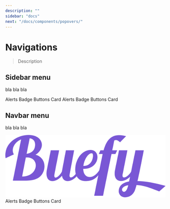 ```yaml
---
description: ""
sidebar: "docs"
next: "/docs/components/popovers/"
---
```


# Navigations

> Description

## Sidebar menu

bla bla bla

<w-sidebar-menu>
  <w-sidebar-menu-list title="Foundations">
  <w-sidebar-menu-item>Alerts</w-sidebar-menu-item>
  <w-sidebar-menu-item>Badge</w-sidebar-menu-item>
  <w-sidebar-menu-item>Buttons</w-sidebar-menu-item>
  <w-sidebar-menu-item>Card</w-sidebar-menu-item>
  </w-sidebar-menu-list>
  <w-sidebar-menu-list title="Components">
  <w-sidebar-menu-item active>Alerts</w-sidebar-menu-item>
  <w-sidebar-menu-item>Badge</w-sidebar-menu-item>
  <w-sidebar-menu-item>Buttons</w-sidebar-menu-item>
  <w-sidebar-menu-item>Card</w-sidebar-menu-item>
  </w-sidebar-menu-list>
</w-sidebar-menu>

## Navbar menu

bla bla bla

<w-navbar-menu>
  <w-navbar-menu-list>
  <w-navbar-menu-item-logo>
  <img src="https://raw.githubusercontent.com/buefy/buefy/dev/static/img/buefy-logo.png" />
  </w-navbar-menu-item-logo>
  </w-navbar-menu-list>
  <w-navbar-menu-list>
  <w-navbar-menu-item active>Alerts</w-navbar-menu-item>
  <w-navbar-menu-item>Badge</w-navbar-menu-item>
  <w-navbar-menu-item>Buttons</w-navbar-menu-item>
  <w-navbar-menu-item>Card</w-navbar-menu-item>
  </w-navbar-menu-list>
</w-navbar-menu>
